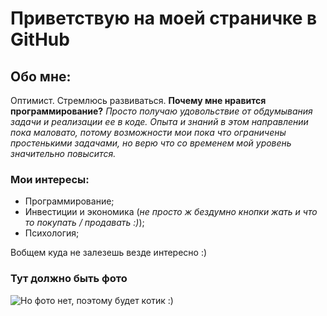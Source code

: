 # Приветствую на моей страничке в GitHub

## Обо мне:
Оптимист. Стремлюсь развиваться.
 **Почему мне нравится программирование?** *Просто получаю удовольствие от обдумывания задачи и реализации ее в коде. Опыта и знаний в этом направлении пока маловато, потому возможности мои пока что ограничены простенькими задачами, но верю что со временем мой уровень значительно повысится.*

### Мои интересы:
- Программирование;
- Инвестиции и экономика (_не просто ж бездумно кнопки жать и что то покупать / продавать :)_);
- Психология;
  
Вобщем куда не залезешь везде интересно :)

### Тут должно быть фото
![Но фото нет, поэтому будет котик :)](https://i.pinimg.com/originals/1c/11/43/1c1143409d29d328cc3340b61a6d4444.jpg)